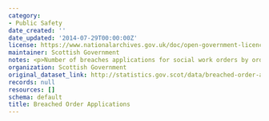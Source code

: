 ```yaml
---
category:
- Public Safety
date_created: ''
date_updated: '2014-07-29T00:00:00Z'
license: https://www.nationalarchives.gov.uk/doc/open-government-licence/version/3/
maintainer: Scottish Government
notes: <p>Number of breaches applications for social work orders by order type.</p>
organization: Scottish Government
original_dataset_link: http://statistics.gov.scot/data/breached-order-applications
records: null
resources: []
schema: default
title: Breached Order Applications
---
```

